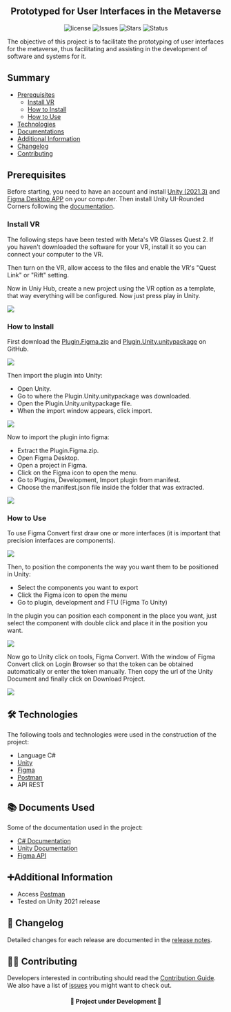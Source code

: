 <h2 align="center">Prototyped for User Interfaces in the Metaverse</h2>

<div align="center">

![license](https://img.shields.io/github/license/uramakilab/figma-vr-unity-converter) ![Issues](https://img.shields.io/github/issues/uramakilab/figma-vr-unity-converter) ![Stars](https://img.shields.io/github/stars/uramakilab/figma-vr-unity-converter) ![Status](https://img.shields.io/badge/status-Development-orange)

</div>

The objective of this project is to facilitate the prototyping of user interfaces for the metaverse, thus facilitating and assisting in the development of software and systems for it.

## Summary
* [Prerequisites](#prerequisites)
    * [Install VR](#installVR)
    * [How to Install](#howInstall)
    * [How to Use](#howUse)
* [Technologies](#🛠️-technologies)
* [Documentations](#📚-documents-used)
* [Additional Information](#additional-information)
* [Changelog](#changelog)
* [Contributing](#contributing)
<!--* [Thanks](#thanks)-->

## Prerequisites
Before starting, you need to have an account and install <a href="https://unity.com/pt/download" target="_blank">Unity (2021.3)</a> and <a href="https://www.figma.com/downloads/" target="_blank">Figma Desktop APP</a> on your computer. Then install Unity UI-Rounded Corners following the [documentation](https://github.com/kirevdokimov/Unity-UI-Rounded-Corners).

<div id="installVR"/>

### Install VR
The following steps have been tested with Meta's VR Glasses Quest 2. If you haven't downloaded the software for your VR, install it so you can connect your computer to the VR.

Then turn on the VR, allow access to the files and enable the VR's "Quest Link" or "Rift" setting.

Now in Uniy Hub, create a new project using the VR option as a template, that way everything will be configured. Now just press play in Unity.

<img src="/assets/createProject.png">

<div id="howInstall"/>

### How to Install
First download the [Plugin.Figma.zip](https://github.com/uramakilab/figma-vr-unity-converter/releases) and [Plugin.Unity.unitypackage](https://github.com/uramakilab/figma-vr-unity-converter/releases) on GitHub.

<img src="/assets/download.gif">

Then import the plugin into Unity:
* Open Unity.
* Go to where the Plugin.Unity.unitypackage was downloaded.
* Open the Plugin.Unity.unitypackage file.
* When the import window appears, click import.

<img src="/assets/importUnity.gif">

Now to import the plugin into figma:
* Extract the Plugin.Figma.zip.
* Open Figma Desktop.
* Open a project in Figma.
* Click on the Figma icon to open the menu.
* Go to Plugins, Development, Import plugin from manifest.
* Choose the manifest.json file inside the folder that was extracted.

<img src="/assets/importFigma.gif">

<div id="howUse"/>

### How to Use
To use Figma Convert first draw one or more interfaces (it is important that precision interfaces are components).

<img src="/assets/interfaceFigma.png">

Then, to position the components the way you want them to be positioned in Unity:
* Select the components you want to export
* Click the Figma icon to open the menu
* Go to plugin, development and FTU (Figma To Unity)

In the plugin you can position each component in the place you want, just select the component with double click and place it in the position you want.

<img src="/assets/pluginFigma.gif">

Now go to Unity click on tools, Figma Convert. With the window of Figma Convert click on Login Browser so that the token can be obtained automatically or enter the token manually. Then copy the url of the Unity Document and finally click on Download Project.

<img src="/assets/pluginUnity.gif">

## 🛠️ Technologies
The following tools and technologies were used in the construction of the project:

* Language C#
* [Unity](https://unity.com/pt)
* [Figma](https://figma.com/)
* [Postman](https://www.postman.com/)
* API REST

## 📚 Documents Used
Some of the documentation used in the project:

* [C# Documentation](https://learn.microsoft.com/pt-br/dotnet/csharp/)
* [Unity Documentation](https://docs.unity.com/)
* [Figma API](https://www.figma.com/developers/api)


## ➕Additional Information

- Access [Postman](https://orange-space-957236.postman.co/workspace/Prototipado-para-interfaces-de-~d9f0f502-42b6-4da1-b34c-cacaf76b84bf/collection/21577195-86734ae6-cf68-4ac8-8aee-78992c835af9?action=share&creator=21577195)
- Tested on Unity 2021 release

<div id="changelog"/>

## 📝 Changelog

Detailed changes for each release are documented in the [release notes](/CHANGELOG.md).

<div id="contributing"/>

## 💁‍♂️ Contributing

Developers interested in contributing should read the [Contribution Guide](/CONTRIBUTING.md).
We also have a list of [issues](https://github.com/uramakilab/figma-vr-unity-converter/issues) you might want to check out.

<!--## Thanks-->

<h4 align="center">🚧 Project under Development 🚧</h4>
